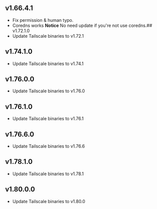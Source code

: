 ## v1.66.4.1
- Fix permission & human typo.
- Coredns works
**Notice**
No need update if you're not use coredns.## v1.72.1.0
- Update Tailscale binaries to v1.72.1
## v1.74.1.0
- Update Tailscale binaries to v1.74.1
## v1.76.0.0
- Update Tailscale binaries to v1.76.0
## v1.76.1.0
- Update Tailscale binaries to v1.76.1
## v1.76.6.0
- Update Tailscale binaries to v1.76.6
## v1.78.1.0
- Update Tailscale binaries to v1.78.1
## v1.80.0.0
- Update Tailscale binaries to v1.80.0
